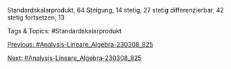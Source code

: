 Standardskalarprodukt, 64
Steigung, 14
stetig, 27
stetig differenzierbar, 42
stetig fortsetzen, 13

   Tags & Topics:
   #Standardskalarprodukt

[Previous: #Analysis-Lineare_Algebra-230308_825](Analysis-Lineare_Algebra-230308_825.md)

[Next: #Analysis-Lineare_Algebra-230308_825](Analysis-Lineare_Algebra-230308_825.md)